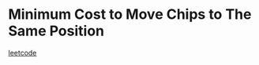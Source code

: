 Minimum Cost to Move Chips to The Same Position
===============================================
[leetcode](https://leetcode.com/problems/minimum-cost-to-move-chips-to-the-same-position)
